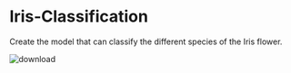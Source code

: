 # Iris-Classification

Create the model that can classify the different species of the Iris flower.

![download](https://user-images.githubusercontent.com/32764563/70075932-c3a10e80-1623-11ea-9f97-fd2a0c84d9b4.jpg)

